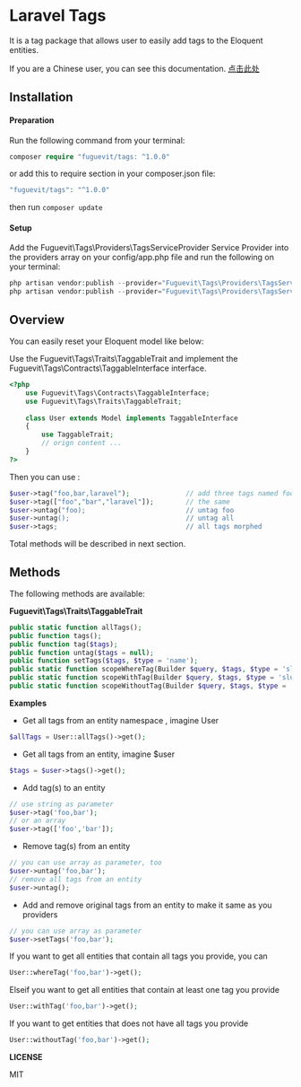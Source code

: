 # Laravel Tags

It is a tag package that allows user to easily add tags to the Eloquent entities.

If you are a Chinese user, you can see this documentation. [点击此处](https://github.com/fuguevit/tags/blob/master/README_ZH.md)

## Installation

#### Preparation

Run the following command from your terminal:

```php
composer require "fuguevit/tags: ^1.0.0"
```

or add this to require section in  your composer.json file:

```php
"fuguevit/tags": "^1.0.0"
```

then run `composer update`

#### Setup

Add the Fuguevit\Tags\Providers\TagsServiceProvider Service Provider into the providers array on your config/app.php file and run the following on your terminal:

```php
php artisan vendor:publish --provider="Fuguevit\Tags\Providers\TagsServiceProvider" --tag="config"
php artisan vendor:publish --provider="Fuguevit\Tags\Providers\TagsServiceProvider" --tag="migrations"
```

## Overview

You can easily reset your Eloquent model like below:

Use the Fuguevit\Tags\Traits\TaggableTrait and implement the Fuguevit\Tags\Contracts\TaggableInterface interface.

```php
<?php
    use Fuguevit\Tags\Contracts\TaggableInterface;
    use Fuguevit\Tags\Traits\TaggableTrait;
    
    class User extends Model implements TaggableInterface
    {
        use TaggableTrait;
        // orign content ...
    }
?>
```

Then you can use :

```php
$user->tag("foo,bar,laravel");              // add three tags named foo,bar,laravel 
$user->tag(["foo","bar","laravel"]);        // the same
$user->untag("foo);                         // untag foo
$user->untag();                             // untag all
$user->tags;                                // all tags morphed
```

Total methods will be described in next section.

## Methods

The following methods are available:

**Fuguevit\Tags\Traits\TaggableTrait**

```php
public static function allTags();
public function tags();
public function tag($tags);
public function untag($tags = null);
public function setTags($tags, $type = 'name');
public static function scopeWhereTag(Builder $query, $tags, $type = 'slug');
public static function scopeWithTag(Builder $query, $tags, $type = 'slug');
public static function scopeWithoutTag(Builder $query, $tags, $type = 'slug');
```

**Examples**

- Get all tags from an entity namespace , imagine User
```php
$allTags = User::allTags()->get();
```

- Get all tags from an entity, imagine $user
```php
$tags = $user->tags()->get();
```

- Add tag(s) to an entity
```php
// use string as parameter
$user->tag('foo,bar'); 
// or an array
$user->tag(['foo','bar']);
```

- Remove tag(s) from an entity
```php
// you can use array as parameter, too
$user->untag('foo,bar');
// remove all tags from an entity
$user->untag();
```

- Add and remove original tags from an entity to make it same as you providers
```php
// you can use array as parameter
$user->setTags('foo,bar');
```

If you want to get all entities that contain all tags you provide, you can
```php
User::whereTag('foo,bar')->get();
```

Elseif you want to get all entities that contain at least one tag you provide
```php
User::withTag('foo,bar')->get();
```

If you want to get entities that does not have all tags you provide
```php
User::withoutTag('foo,bar')->get();
```

**LICENSE**

MIT